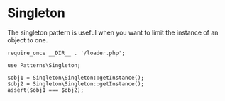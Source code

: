 # Singleton

The singleton pattern is useful when you want to limit the instance of an
object to one.

```
require_once __DIR__ . '/loader.php';

use Patterns\Singleton;

$obj1 = Singleton\Singleton::getInstance();
$obj2 = Singleton\Singleton::getInstance();
assert($obj1 === $obj2);
```